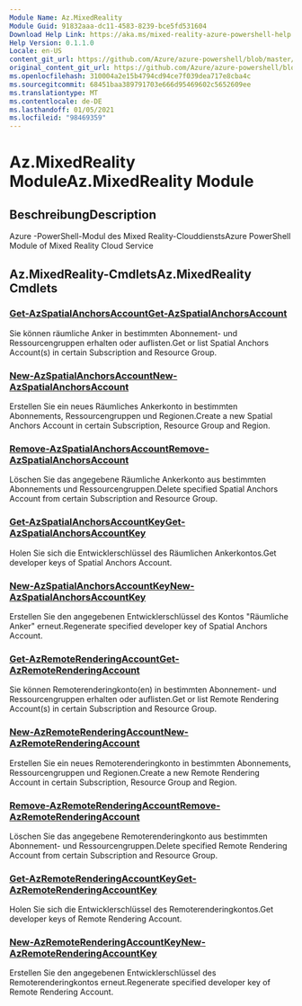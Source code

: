 ```yaml
---
Module Name: Az.MixedReality
Module Guid: 91832aaa-dc11-4583-8239-bce5fd531604
Download Help Link: https://aka.ms/mixed-reality-azure-powershell-help
Help Version: 0.1.1.0
Locale: en-US
content_git_url: https://github.com/Azure/azure-powershell/blob/master/src/MixedReality/MixedReality/help/Az.MixedReality.md
original_content_git_url: https://github.com/Azure/azure-powershell/blob/master/src/MixedReality/MixedReality/help/Az.MixedReality.md
ms.openlocfilehash: 310004a2e15b4794cd94ce7f039dea717e8cba4c
ms.sourcegitcommit: 68451baa389791703e666d95469602c5652609ee
ms.translationtype: MT
ms.contentlocale: de-DE
ms.lasthandoff: 01/05/2021
ms.locfileid: "98469359"
---
```

# <span data-ttu-id="2da08-101">Az.MixedReality Module</span><span class="sxs-lookup"><span data-stu-id="2da08-101">Az.MixedReality Module</span></span>
## <span data-ttu-id="2da08-102">Beschreibung</span><span class="sxs-lookup"><span data-stu-id="2da08-102">Description</span></span>
<span data-ttu-id="2da08-103">Azure -PowerShell-Modul des Mixed Reality-Clouddiensts</span><span class="sxs-lookup"><span data-stu-id="2da08-103">Azure PowerShell Module of Mixed Reality Cloud Service</span></span>

## <span data-ttu-id="2da08-104">Az.MixedReality-Cmdlets</span><span class="sxs-lookup"><span data-stu-id="2da08-104">Az.MixedReality Cmdlets</span></span>
### [<span data-ttu-id="2da08-105">Get-AzSpatialAnchorsAccount</span><span class="sxs-lookup"><span data-stu-id="2da08-105">Get-AzSpatialAnchorsAccount</span></span>](Get-AzSpatialAnchorsAccount.md)
<span data-ttu-id="2da08-106">Sie können räumliche Anker in bestimmten Abonnement- und Ressourcengruppen erhalten oder auflisten.</span><span class="sxs-lookup"><span data-stu-id="2da08-106">Get or list Spatial Anchors Account(s) in certain Subscription and Resource Group.</span></span>

### [<span data-ttu-id="2da08-107">New-AzSpatialAnchorsAccount</span><span class="sxs-lookup"><span data-stu-id="2da08-107">New-AzSpatialAnchorsAccount</span></span>](New-AzSpatialAnchorsAccount.md)
<span data-ttu-id="2da08-108">Erstellen Sie ein neues Räumliches Ankerkonto in bestimmten Abonnements, Ressourcengruppen und Regionen.</span><span class="sxs-lookup"><span data-stu-id="2da08-108">Create a new Spatial Anchors Account in certain Subscription, Resource Group and Region.</span></span>

### [<span data-ttu-id="2da08-109">Remove-AzSpatialAnchorsAccount</span><span class="sxs-lookup"><span data-stu-id="2da08-109">Remove-AzSpatialAnchorsAccount</span></span>](Remove-AzSpatialAnchorsAccount.md)
<span data-ttu-id="2da08-110">Löschen Sie das angegebene Räumliche Ankerkonto aus bestimmten Abonnements und Ressourcengruppen.</span><span class="sxs-lookup"><span data-stu-id="2da08-110">Delete specified Spatial Anchors Account from certain Subscription and Resource Group.</span></span>

### [<span data-ttu-id="2da08-111">Get-AzSpatialAnchorsAccountKey</span><span class="sxs-lookup"><span data-stu-id="2da08-111">Get-AzSpatialAnchorsAccountKey</span></span>](Get-AzSpatialAnchorsAccountKey.md)
<span data-ttu-id="2da08-112">Holen Sie sich die Entwicklerschlüssel des Räumlichen Ankerkontos.</span><span class="sxs-lookup"><span data-stu-id="2da08-112">Get developer keys of Spatial Anchors Account.</span></span>

### [<span data-ttu-id="2da08-113">New-AzSpatialAnchorsAccountKey</span><span class="sxs-lookup"><span data-stu-id="2da08-113">New-AzSpatialAnchorsAccountKey</span></span>](New-AzSpatialAnchorsAccountKey.md)
<span data-ttu-id="2da08-114">Erstellen Sie den angegebenen Entwicklerschlüssel des Kontos "Räumliche Anker" erneut.</span><span class="sxs-lookup"><span data-stu-id="2da08-114">Regenerate specified developer key of Spatial Anchors Account.</span></span>

### [<span data-ttu-id="2da08-115">Get-AzRemoteRenderingAccount</span><span class="sxs-lookup"><span data-stu-id="2da08-115">Get-AzRemoteRenderingAccount</span></span>](Get-AzRemoteRenderingAccount.md)
<span data-ttu-id="2da08-116">Sie können Remoterenderingkonto(en) in bestimmten Abonnement- und Ressourcengruppen erhalten oder auflisten.</span><span class="sxs-lookup"><span data-stu-id="2da08-116">Get or list Remote Rendering Account(s) in certain Subscription and Resource Group.</span></span>

### [<span data-ttu-id="2da08-117">New-AzRemoteRenderingAccount</span><span class="sxs-lookup"><span data-stu-id="2da08-117">New-AzRemoteRenderingAccount</span></span>](New-AzRemoteRenderingAccount.md)
<span data-ttu-id="2da08-118">Erstellen Sie ein neues Remoterenderingkonto in bestimmten Abonnements, Ressourcengruppen und Regionen.</span><span class="sxs-lookup"><span data-stu-id="2da08-118">Create a new Remote Rendering Account in certain Subscription, Resource Group and Region.</span></span>

### [<span data-ttu-id="2da08-119">Remove-AzRemoteRenderingAccount</span><span class="sxs-lookup"><span data-stu-id="2da08-119">Remove-AzRemoteRenderingAccount</span></span>](Remove-AzRemoteRenderingAccount.md)
<span data-ttu-id="2da08-120">Löschen Sie das angegebene Remoterenderingkonto aus bestimmten Abonnement- und Ressourcengruppen.</span><span class="sxs-lookup"><span data-stu-id="2da08-120">Delete specified Remote Rendering Account from certain Subscription and Resource Group.</span></span>

### [<span data-ttu-id="2da08-121">Get-AzRemoteRenderingAccountKey</span><span class="sxs-lookup"><span data-stu-id="2da08-121">Get-AzRemoteRenderingAccountKey</span></span>](Get-AzRemoteRenderingAccountKey.md)
<span data-ttu-id="2da08-122">Holen Sie sich die Entwicklerschlüssel des Remoterenderingkontos.</span><span class="sxs-lookup"><span data-stu-id="2da08-122">Get developer keys of Remote Rendering Account.</span></span>

### [<span data-ttu-id="2da08-123">New-AzRemoteRenderingAccountKey</span><span class="sxs-lookup"><span data-stu-id="2da08-123">New-AzRemoteRenderingAccountKey</span></span>](New-AzRemoteRenderingAccountKey.md)
<span data-ttu-id="2da08-124">Erstellen Sie den angegebenen Entwicklerschlüssel des Remoterenderingkontos erneut.</span><span class="sxs-lookup"><span data-stu-id="2da08-124">Regenerate specified developer key of Remote Rendering Account.</span></span>